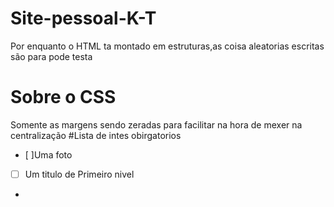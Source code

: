 # Site-pessoal-K-T
Por enquanto o HTML ta montado em estruturas,as coisa aleatorias escritas são para pode testa
# Sobre o CSS 
Somente as margens sendo zeradas para facilitar na hora de mexer na centralização
#Lista de intes obirgatorios
- [ ]Uma foto
- [ ] Um titulo de  Primeiro nivel
-
